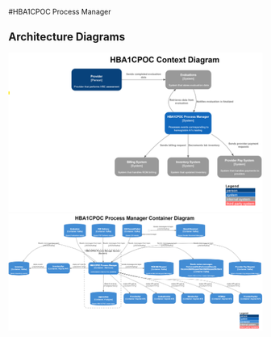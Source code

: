 #HBA1CPOC Process Manager

## Architecture Diagrams

![Context Diagram](./docs/diagrams/out/ContextDiagram.png)
![Container Diagram](./docs/diagrams/out/ContainerDiagram.png)
